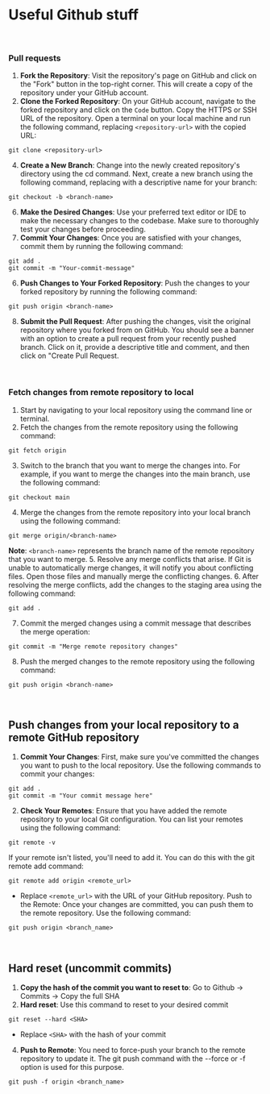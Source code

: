 # Useful Github stuff
<br>

### Pull requests
1. **Fork the Repository**: Visit the repository's page on GitHub and click on the "Fork" button in the top-right corner. This will create a copy of the repository under your GitHub account.
2. **Clone the Forked Repository**: On your GitHub account, navigate to the forked repository and click on the `Code` button. Copy the HTTPS or SSH URL of the repository. Open a terminal on your local machine and run the following command, replacing `<repository-url>` with the copied URL:
```
git clone <repository-url>
```
4. **Create a New Branch**: Change into the newly created repository's directory using the cd command. Next, create a new branch using the following command, replacing <branch-name> with a descriptive name for your branch:
```
git checkout -b <branch-name>
```
6. **Make the Desired Changes**: Use your preferred text editor or IDE to make the necessary changes to the codebase. Make sure to thoroughly test your changes before proceeding.
7. **Commit Your Changes**: Once you are satisfied with your changes, commit them by running the following command:
```
git add .
git commit -m "Your-commit-message"
```
6. **Push Changes to Your Forked Repository**: Push the changes to your forked repository by running the following command:
```
git push origin <branch-name>
```
8. **Submit the Pull Request**: After pushing the changes, visit the original repository where you forked from on GitHub. You should see a banner with an option to create a pull request from your recently pushed branch. Click on it, provide a descriptive title and comment, and then click on "Create Pull Request.
<br>

### Fetch changes from remote repository to local
1. Start by navigating to your local repository using the command line or terminal.
2. Fetch the changes from the remote repository using the following command:
```
git fetch origin
```
3. Switch to the branch that you want to merge the changes into. For example, if you want to merge the changes into the main branch, use the following command:
```
git checkout main
```
4. Merge the changes from the remote repository into your local branch using the following command:
```
git merge origin/<branch-name>
```
**Note**: `<branch-name>` represents the branch name of the remote repository that you want to merge.
5. Resolve any merge conflicts that arise. If Git is unable to automatically merge changes, it will notify you about conflicting files. Open those files and manually merge the conflicting changes.
6. After resolving the merge conflicts, add the changes to the staging area using the following command:
```
git add .
```
7. Commit the merged changes using a commit message that describes the merge operation:
```
git commit -m "Merge remote repository changes"
```
8. Push the merged changes to the remote repository using the following command:
```
git push origin <branch-name>
```
<br>


## Push changes from your local repository to a remote GitHub repository
1. **Commit Your Changes**: First, make sure you've committed the changes you want to push to the local repository. Use the following commands to commit your changes:
```
git add .
git commit -m "Your commit message here"
```
2. **Check Your Remotes**: Ensure that you have added the remote repository to your local Git configuration. You can list your remotes using the following command:
```
git remote -v
```
If your remote isn't listed, you'll need to add it. You can do this with the git remote add command:
```
git remote add origin <remote_url>
```
* Replace `<remote_url>` with the URL of your GitHub repository.
Push to the Remote: Once your changes are committed, you can push them to the remote repository. Use the following command:
```
git push origin <branch_name>
```
<br>


## Hard reset (uncommit commits)
1. **Copy the hash of the commit you want to reset to**: Go to Github → Commits → Copy the full SHA
2. **Hard reset**: Use this command to reset to your desired commit
```
git reset --hard <SHA>
```
* Replace `<SHA>` with the hash of your commit
4. **Push to Remote**: You need to force-push your branch to the remote repository to update it. The git push command with the --force or -f option is used for this purpose.
```
git push -f origin <branch_name>
```
